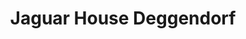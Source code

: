 ---
title: "Jaguar House Deggendorf"
url: /deggendorf/jaguar-house-deggendorf-hauptstrasse/
shop: Autohaus
---